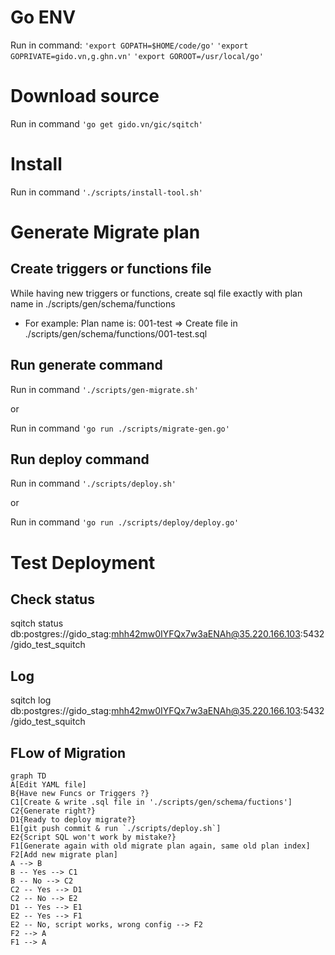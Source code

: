 # Go ENV
Run in command: 
`'export GOPATH=$HOME/code/go'`
`'export GOPRIVATE=gido.vn,g.ghn.vn'`
`'export GOROOT=/usr/local/go'`

# Download source

Run in command `'go get gido.vn/gic/sqitch'`

# Install

Run in command `'./scripts/install-tool.sh'`

# Generate Migrate plan

## Create triggers or functions file
While having new triggers or functions, create sql file exactly with plan name in ./scripts/gen/schema/functions
- For example:
Plan name is: 001-test => Create file in ./scripts/gen/schema/functions/001-test.sql

## Run generate command
Run in command `'./scripts/gen-migrate.sh'`

or 

Run in command `'go run ./scripts/migrate-gen.go'`

## Run deploy command
Run in command `'./scripts/deploy.sh'`

or 

Run in command `'go run ./scripts/deploy/deploy.go'`

# Test Deployment

## Check status
sqitch status db:postgres://gido_stag:mhh42mw0IYFQx7w3aENAh@35.220.166.103:5432/gido_test_squitch

## Log
sqitch log db:postgres://gido_stag:mhh42mw0IYFQx7w3aENAh@35.220.166.103:5432/gido_test_squitch

## FLow of Migration

```mermaid
graph TD
A[Edit YAML file] 
B{Have new Funcs or Triggers ?}
C1[Create & write .sql file in './scripts/gen/schema/fuctions']
C2{Generate right?}
D1{Ready to deploy migrate?}
E1[git push commit & run `./scripts/deploy.sh`]
E2{Script SQL won't work by mistake?}
F1[Generate again with old migrate plan again, same old plan index]
F2[Add new migrate plan]
A --> B
B -- Yes --> C1
B -- No --> C2
C2 -- Yes --> D1
C2 -- No --> E2
D1 -- Yes --> E1
E2 -- Yes --> F1
E2 -- No, script works, wrong config --> F2
F2 --> A
F1 --> A
```